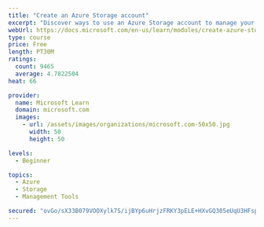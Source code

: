 ```yaml
---
title: "Create an Azure Storage account"
excerpt: "Discover ways to use an Azure Storage account to manage your data for billing, access, and storage location of your blobs, files, queues, and tables."
webUrl: https://docs.microsoft.com/en-us/learn/modules/create-azure-storage-account/
type: course
price: Free
length: PT30M
ratings:
  count: 9465
  average: 4.7822504
heat: 66

provider:
  name: Microsoft Learn
  domain: microsoft.com
  images:
    - url: /assets/images/organizations/microsoft.com-50x50.jpg
      width: 50
      height: 50

levels:
  - Beginner

topics:
  - Azure
  - Storage
  - Management Tools

secured: "ovGo/sX33B079VOOXylk7S/ijBYp6uHrjzFRKY3pELE+HXvGQ305eUqU3HFspCD6jk0EOpm7+2z/GHWDzCEI+ZiwWCoSidO6oO5NKoFV+Oneq9hpr1jMotf3Yp4Ngqz/NX8F2rghvey8Ed8qVgRYJsmWjY6BnsQOEhUoinUb/t5Sf6rtQjrgEKJI9lEtf8EGOVM1B6kWtsVgqk4GHXpEARV+jtlP2KB2UidUp+0e5C/PnzJhLsSuNRTESTI3IiQVFHlSvGtYyMO5wedcYN3XtMw0HTKc6VOh52gDPHyOh+CPiNi7fkEqbznXWXz8fqHGwTtlUISt3q6cAnlT3WGrHmf8/5hewoheCLwbSRYOO8+9DgM/epKMbU8Fw8hpZtvsdkNba5OjATeik2fd74vQF2aRi8JL16YgcSDFu7hVqz8=;pndq8FJd+V84gGpXD73oNw=="
---
```


